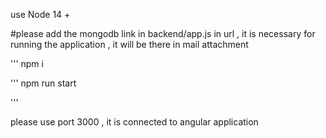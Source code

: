 use Node 14 +

#please add the mongodb link in backend/app.js  in url  , it is necessary for running the application , it will be there in mail attachment

'''
npm i

'''
npm run start 

'''

please use port 3000 , it is connected to angular application






